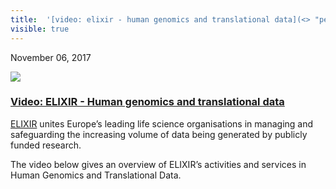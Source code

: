 ```yaml
---
title:  '[video: elixir - human genomics and translational data](<> "permalink for video: elixir - human genomics and translational data")'
visible: true
---
```

    

November 06, 2017

[![](/assets/img/logos/icon-share-twitter.png)](<https://twitter.com/share?url=https://nbis.se/news/2017/11/06/elixir-human-data/> "Tweet it!")

###  [Video: ELIXIR - Human genomics and translational data](<> "Permalink for Video: ELIXIR - Human genomics and translational data")

[ELIXIR](<http://www.elixir-europe.org/>) unites Europe’s leading life science organisations in managing and safeguarding the increasing volume of data being generated by publicly funded research.

The video below gives an overview of ELIXIR’s activities and services in Human Genomics and Translational Data.
